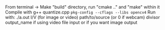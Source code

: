 From terminal -> Make "build" directory, run "cmake .." and "make" within it
Compile with g++ quantize.cpp  `pkg-config --cflags --libs opencv4`
Run with:
./a.out I/V (for image or video) path/to/source (or 0 if webcam) divisor output_name if using video file input or if you want image output